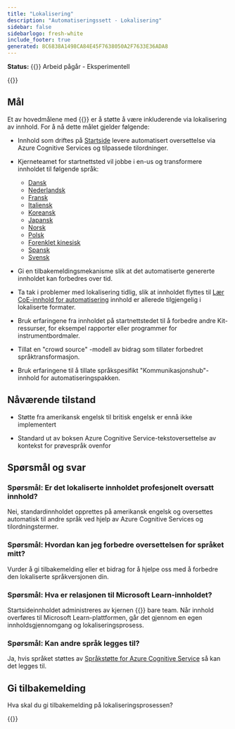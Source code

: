 ```yaml
---
title: "Lokalisering"
description: "Automatiseringssett - Lokalisering"
sidebar: false
sidebarlogo: fresh-white
include_footer: true
generated: 8C6838A1498CA84E45F7638050A2F7633E36ADA8
---
```


**Status:** {{<externalImage src="https://github.githubassets.com/images/icons/emoji/unicode/1f6a7.png" size="16x16" text="Construction Icon">}} Arbeid pågår - Eksperimentell

{{<toc>}}

## Mål

Et av hovedmålene med {{<product-name>}} er å støtte å være inkluderende via lokalisering av innhold. For å nå dette målet gjelder følgende:

- Innhold som driftes på [Startside](https://aka.ms/ak4pp/starter) levere automatisert oversettelse via Azure Cognitive Services og tilpassede tilordninger.

- Kjerneteamet for startnettsted vil jobbe i en-us og transformere innholdet til følgende språk:

  - [Dansk](https://microsoft.github.io/powercat-automation-kit/da/)
  - [Nederlandsk](https://microsoft.github.io/powercat-automation-kit/nl/)
  - [Fransk](https://microsoft.github.io/powercat-automation-kit/fr/)
  - [Italiensk](https://microsoft.github.io/powercat-automation-kit/it/)
  - [Koreansk](https://microsoft.github.io/powercat-automation-kit/ko/)
  - [Japansk](https://microsoft.github.io/powercat-automation-kit/ja/)
  - [Norsk](https://microsoft.github.io/powercat-automation-kit/nb/)
  - [Polsk](https://microsoft.github.io/powercat-automation-kit/pl/)
  - [Forenklet kinesisk](https://microsoft.github.io/powercat-automation-kit/zh-hans)
  - [Spansk](https://microsoft.github.io/powercat-automation-kit/es/)
  - [Svensk](https://microsoft.github.io/powercat-automation-kit/sv/)

- Gi en tilbakemeldingsmekanisme slik at det automatiserte genererte innholdet kan forbedres over tid.

- Ta tak i problemer med lokalisering tidlig, slik at innholdet flyttes til [Lær CoE-innhold for automatisering](https://aka.ms/AutomationCoE) innhold er allerede tilgjengelig i lokaliserte formater.

- Bruk erfaringene fra innholdet på startnettstedet til å forbedre andre Kit-ressurser, for eksempel rapporter eller programmer for instrumentbordmaler.

- Tillat en "crowd source" -modell av bidrag som tillater forbedret språktransformasjon.

- Bruk erfaringene til å tillate språkspesifikt "Kommunikasjonshub"-innhold for automatiseringspakken.

## Nåværende tilstand

- Støtte fra amerikansk engelsk til britisk engelsk er ennå ikke implementert

- Standard ut av boksen Azure Cognitive Service-tekstoversettelse av kontekst for prøvespråk ovenfor

## Spørsmål og svar

### **Spørsmål:** Er det lokaliserte innholdet profesjonelt oversatt innhold?

Nei, standardinnholdet opprettes på amerikansk engelsk og oversettes automatisk til andre språk ved hjelp av Azure Cognitive Services og tilordningstermer.

### **Spørsmål:** Hvordan kan jeg forbedre oversettelsen for språket mitt?

Vurder å gi tilbakemelding eller et bidrag for å hjelpe oss med å forbedre den lokaliserte språkversjonen din.

### **Spørsmål:** Hva er relasjonen til Microsoft Learn-innholdet?

Startsideinnholdet administreres av kjernen {{<product-name>}} bare team. Når innhold overføres til Microsoft Learn-plattformen, går det gjennom en egen innholdsgjennomgang og lokaliseringsprosess.

### **Spørsmål:** Kan andre språk legges til?

Ja, hvis språket støttes av [Språkstøtte for Azure Cognitive Service](https://learn.microsoft.com/azure/cognitive-services/language-support) så kan det legges til.

## Gi tilbakemelding

Hva skal du gi tilbakemelding på lokaliseringsprosessen?

{{<questions name="/content/nb/localization.json" completed="Takk for at du fullførte spørsmål" showNavigationButtons="false" locale="nb">}}
